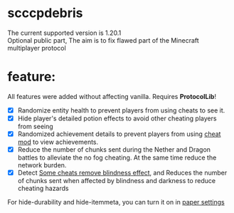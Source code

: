 # scccpdebris
The current supported version is 1.20.1   
Optional public part, The aim is to fix flawed part of the Minecraft multiplayer protocol
# feature:
All features were added without affecting vanilla. Requires **ProtocolLib**!
- [X] Randomize entity health to prevent players from using cheats to see it.
- [X] Hide player's detailed potion effects to avoid other cheating players from seeing
- [X] Randomized achievement details to prevent players from using [cheat mod](https://modrinth.com/mod/advancementinfo) to view achievements.
- [X] Reduce the number of chunks sent during the Nether and Dragon battles to alleviate the no fog cheating. At the same time reduce the network burden.
- [X] Detect [Some cheats remove blindness effect](https://www.curseforge.com/minecraft/mc-mods/cat-eyes-night-vision-toggle-moda), and Reduces the number of chunks sent when affected by blindness and darkness to reduce cheating hazards
    
For hide-durability and hide-itemmeta, you can turn it on in [paper settings](https://docs.papermc.io/paper/reference/world-configuration#obfuscation)
